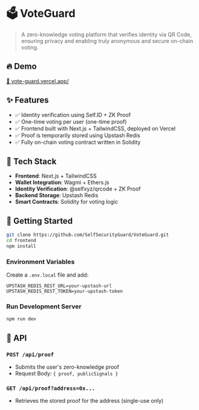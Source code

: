 # 🗳️ VoteGuard

> A zero-knowledge voting platform that verifies identity via QR Code, ensuring privacy and enabling truly anonymous and secure on-chain voting.

## 🔥 Demo

[🔗 vote-guard.vercel.app/](https://vote-guard.vercel.app/)

## ✨ Features

- ✅ Identity verification using Self.ID + ZK Proof
- ✅ One-time voting per user (one-time proof)
- ✅ Frontend built with Next.js + TailwindCSS, deployed on Vercel
- ✅ Proof is temporarily stored using Upstash Redis
- ✅ Fully on-chain voting contract written in Solidity

## 🧱 Tech Stack

- **Frontend**: Next.js + TailwindCSS
- **Wallet Integration**: Wagmi + Ethers.js
- **Identity Verification**: @selfxyz/qrcode + ZK Proof
- **Backend Storage**: Upstash Redis
- **Smart Contracts**: Solidity for voting logic

## 🚀 Getting Started

```bash
git clone https://github.com/SelfSecurityGuard/VoteGuard.git
cd frontend
npm install
```

### Environment Variables

Create a `.env.local` file and add:

```env
UPSTASH_REDIS_REST_URL=your-upstash-url
UPSTASH_REDIS_REST_TOKEN=your-upstash-token
```

### Run Development Server

```bash
npm run dev
```

## 📡 API

### `POST /api/proof`
- Submits the user's zero-knowledge proof
- Request Body: `{ proof, publicSignals }`

### `GET /api/proof?address=0x...`
- Retrieves the stored proof for the address (single-use only)


